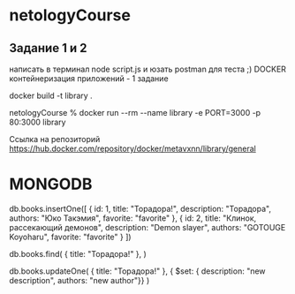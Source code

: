 # netologyCourse

## Задание 1 и 2

написать в терминал node script.js и юзать postman для теста ;)
DOCKER контейнеризация приложений - 1 задание

docker build -t library .   

netologyCourse % docker run --rm --name library -e PORT=3000 -p 80:3000 library

Ссылка на репозиторий https://hub.docker.com/repository/docker/metavxnn/library/general

# MONGODB

db.books.insertOne([
    {
      id: 1,
      title: "Торадора!",
      description: "Торадора",
      authors: "Юко Такэмия",
      favorite: "favorite"
    },
    {
      id: 2,
      title: "Клинок, рассекающий демонов",
      description: "Demon slayer",
      authors: "GOTOUGE Koyoharu",
      favorite: "favorite"
    }
])

db.books.find(
    { title: "Торадора!" },
)

db.books.updateOne(
    { title: "Торадора!" },
    { $set: { description: "new description", authors: "new author"}}
)
